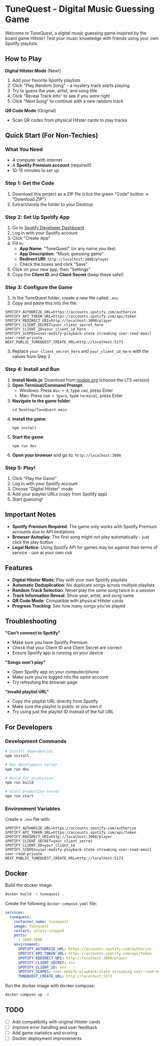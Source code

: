 # TuneQuest - Digital Music Guessing Game

Welcome to TuneQuest, a digital music guessing game inspired by the board game Hitster! Test your music knowledge with friends using your own Spotify playlists.

## How to Play

**Digital Hitster Mode** (New!)
1. Add your favorite Spotify playlists
2. Click "Play Random Song" - a mystery track starts playing
3. Try to guess the year, artist, and song title
4. Click "Reveal Track Info" to see if you were right
5. Click "Next Song" to continue with a new random track

**QR Code Mode** (Original)
- Scan QR codes from physical Hitster cards to play tracks

## Quick Start (For Non-Techies)

### What You Need
- A computer with internet
- A **Spotify Premium account** (required!)
- 10-15 minutes to set up

### Step 1: Get the Code
1. Download this project as a ZIP file (click the green "Code" button → "Download ZIP")
2. Extract/unzip the folder to your Desktop

### Step 2: Set Up Spotify App
1. Go to [Spotify Developer Dashboard](https://developer.spotify.com/dashboard)
2. Log in with your Spotify account
3. Click "Create App"
4. Fill in:
   - **App Name**: "TuneQuest" (or any name you like)
   - **App Description**: "Music guessing game"
   - **Redirect URI**: `http://localhost:3000/player`
   - Check the boxes and click "Save"
5. Click on your new app, then "Settings"
6. Copy the **Client ID** and **Client Secret** (keep these safe!)

### Step 3: Configure the Game
1. In the TuneQuest folder, create a new file called `.env`
2. Copy and paste this into the file:
```
SPOTIFY_AUTHORIZE_URL=https://accounts.spotify.com/authorize
SPOTIFY_API_TOKEN_URL=https://accounts.spotify.com/api/token
SPOTIFY_REDIRECT_URI=http://localhost:3000/player
SPOTIFY_CLIENT_SECRET=your_client_secret_here
SPOTIFY_CLIENT_ID=your_client_id_here
SPOTIFY_SCOPES=user-modify-playback-state streaming user-read-email user-read-private
NEXT_PUBLIC_TUNEQUEST_CREATE_URL=http://localhost:5173
```
3. Replace `your_client_secret_here` and `your_client_id_here` with the values from Step 2

### Step 4: Install and Run
1. **Install Node.js**: Download from [nodejs.org](https://nodejs.org) (choose the LTS version)
2. **Open Terminal/Command Prompt**:
   - Windows: Press `Win + R`, type `cmd`, press Enter
   - Mac: Press `Cmd + Space`, type `terminal`, press Enter
3. **Navigate to the game folder**:
   ```
   cd Desktop/TuneQuest-main
   ```
4. **Install the game**:
   ```
   npm install
   ```
5. **Start the game**:
   ```
   npm run dev
   ```
6. **Open your browser** and go to: `http://localhost:3000`

### Step 5: Play!
1. Click "Play the Game"
2. Log in with your Spotify account
3. Choose "Digital Hitster" mode
4. Add your playlist URLs (copy from Spotify app)
5. Start guessing!

## Important Notes

- **Spotify Premium Required**: The game only works with Spotify Premium accounts due to API limitations
- **Browser Autoplay**: The first song might not play automatically - just click the play button
- **Legal Notice**: Using Spotify API for games may be against their terms of service - use at your own risk

## Features

- **Digital Hitster Mode**: Play with your own Spotify playlists  
- **Automatic Deduplication**: No duplicate songs across multiple playlists  
- **Random Track Selection**: Never play the same song twice in a session  
- **Track Information Reveal**: Show year, artist, and song name  
- **QR Code Mode**: Compatible with physical Hitster cards  
- **Progress Tracking**: See how many songs you've played  

## Troubleshooting

**"Can't connect to Spotify"**
- Make sure you have Spotify Premium
- Check that your Client ID and Client Secret are correct
- Ensure Spotify app is running on your device

**"Songs won't play"**
- Open Spotify app on your computer/phone
- Make sure you're logged into the same account
- Try refreshing the browser page

**"Invalid playlist URL"**
- Copy the playlist URL directly from Spotify
- Make sure the playlist is public or you own it
- Try using just the playlist ID instead of the full URL

## For Developers

### Development Commands
```bash
# Install dependencies
npm install

# Run development server
npm run dev

# Build for production
npm run build

# Start production server
npm run start
```

### Environment Variables
Create a `.env` file with:
```env
SPOTIFY_AUTHORIZE_URL=https://accounts.spotify.com/authorize
SPOTIFY_API_TOKEN_URL=https://accounts.spotify.com/api/token
SPOTIFY_REDIRECT_URI=http://localhost:3000/player
SPOTIFY_CLIENT_SECRET=your_client_secret
SPOTIFY_CLIENT_ID=your_client_id
SPOTIFY_SCOPES=user-modify-playback-state streaming user-read-email user-read-private
NEXT_PUBLIC_TUNEQUEST_CREATE_URL=http://localhost:5173
```

## Docker

Build the docker image:
```bash
docker build -t tunequest .
```

Create the following `docker-compose.yaml` file:
```yaml
services:
  tunequest:
    container_name: tunequest
    image: tunequest
    restart: unless-stopped
    ports:
      - 3000:3000
    environment:
      SPOTIFY_AUTHORIZE_URL: https://accounts.spotify.com/authorize
      SPOTIFY_API_TOKEN_URL: https://accounts.spotify.com/api/token
      SPOTIFY_REDIRECT_URI: http://localhost:3000/player
      SPOTIFY_CLIENT_SECRET: xxx
      SPOTIFY_CLIENT_ID: xxx
      SPOTIFY_SCOPES: user-modify-playback-state streaming user-read-email user-read-private
      TUNEQUEST_CREATE_URL: http://localhost:5173
```

Run the docker image with docker compose:
```bash
docker-compose up -d
```

## TODO
- [ ] Add compatibility with original Hitster cards
- [ ] Improve error handling and user feedback
- [ ] Add game statistics and scoring
- [ ] Docker deployment improvements